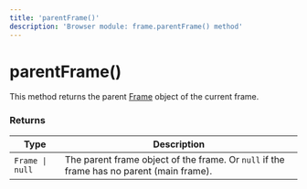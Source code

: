 ```yaml
---
title: 'parentFrame()'
description: 'Browser module: frame.parentFrame() method'
---
```


# parentFrame()

This method returns the parent [Frame](https://grafana.com/docs/k6/<K6_VERSION>/javascript-api/k6-browser/frame/) object of the current frame.

<TableWithNestedRows>

### Returns

| Type            | Description                                                                              |
| --------------- | ---------------------------------------------------------------------------------------- |
| `Frame \| null` | The parent frame object of the frame. Or `null` if the frame has no parent (main frame). |
